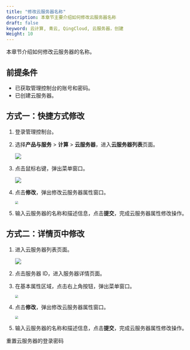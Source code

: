 ```yaml
---
title: "修改云服务器名称"
description: 本章节主要介绍如何修改云服务器名称
draft: false
keyword: 云计算, 青云, QingCloud, 云服务器，创建
Weight: 10
---
```


本章节介绍如何修改云服务器的名称。

## 前提条件

- 已获取管理控制台的账号和密码。
- 已创建云服务器。

## 方式一：快捷方式修改

1. 登录管理控制台。

2. 选择**产品与服务** > **计算** > **云服务器**，进入**云服务器列表**页面。

   ![](/compute/vm/_images/vm_server_list.png)

3. 点击鼠标右键，弹出菜单窗口。

   ![](/compute/vm/_images/vm_modify_name.png)

4. 点击**修改**，弹出修改云服务器属性窗口。

   <img src="/compute/vm/_images/vm_modify_name_win.png" style="zoom:50%;" />

5. 输入云服务器的名称和描述信息，点击**提交**，完成云服务器属性修改操作。

## 方式二：详情页中修改

1. 进入云服务器列表页面。

   ![](/compute/vm/_images/vm_server_list.png)

2. 点击服务器 ID，进入服务器详情页面。

3. 在基本属性区域，点击右上角按钮，弹出菜单窗口。

   <img src="/compute/vm/_images/vm_modify_name_details.png" style="zoom:50%;" />

4. 点击**修改**，弹出修改云服务器属性窗口。

   <img src="/compute/vm/_images/vm_modify_name_win.png" style="zoom:50%;" />

5. 输入云服务器的名称和描述信息，点击**提交**，完成云服务器属性修改操作。

重置云服务器的登录密码
